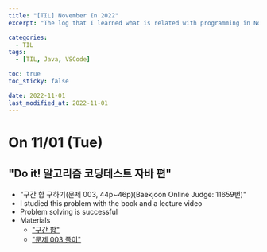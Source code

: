 ```yaml
---
title: "[TIL] November In 2022"
excerpt: "The log that I learned what is related with programming in November 2022"

categories:
  - TIL
tags:
  - [TIL, Java, VSCode]

toc: true
toc_sticky: false

date: 2022-11-01
last_modified_at: 2022-11-01
---
```


# On 11/01 (Tue)

## "Do it! 알고리즘 코딩테스트 자바 편"

- "구간 합 구하기(문제 003, 44p~46p)(Baekjoon Online Judge: 11659번)"
- I studied this problem with the book and a lecture video
- Problem solving is successful
- Materials
  - ["구간 합"](https://youtu.be/O514yiWg8YE)
  - ["문제 003 풀이"](https://youtu.be/JSfXW7UJ04Y)
